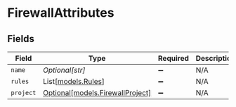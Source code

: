 # FirewallAttributes


## Fields

| Field                                                            | Type                                                             | Required                                                         | Description                                                      |
| ---------------------------------------------------------------- | ---------------------------------------------------------------- | ---------------------------------------------------------------- | ---------------------------------------------------------------- |
| `name`                                                           | *Optional[str]*                                                  | :heavy_minus_sign:                                               | N/A                                                              |
| `rules`                                                          | List[[models.Rules](../models/rules.md)]                         | :heavy_minus_sign:                                               | N/A                                                              |
| `project`                                                        | [Optional[models.FirewallProject]](../models/firewallproject.md) | :heavy_minus_sign:                                               | N/A                                                              |